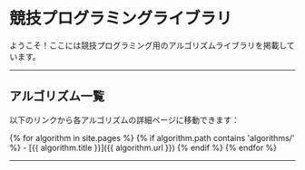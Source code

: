# 競技プログラミングライブラリ

ようこそ！ここには競技プログラミング用のアルゴリズムライブラリを掲載しています。

---

## アルゴリズム一覧

以下のリンクから各アルゴリズムの詳細ページに移動できます：

{% for algorithm in site.pages %}
  {% if algorithm.path contains 'algorithms/' %}
    - [{{ algorithm.title }}]({{ algorithm.url }})
  {% endif %}
{% endfor %}

---

